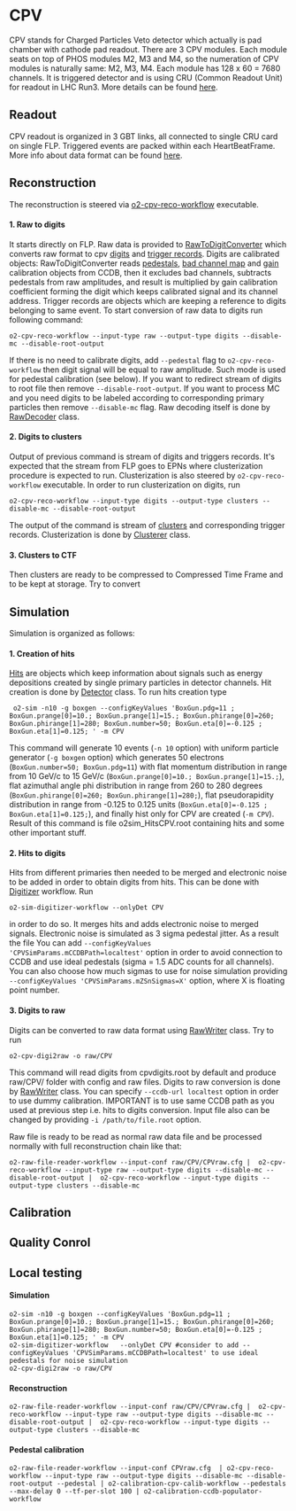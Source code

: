 <!-- doxy
\page refDetectorsCPV CPV
/doxy -->

# CPV 

CPV stands for Charged Particles Veto detector which actually is pad chamber with cathode pad readout.
There are 3 CPV modules. Each module seats on top of PHOS modules M2, M3 and M4, so the numeration of CPV modules is naturally same: M2, M3, M4.
Each module has 128 x 60 = 7680 channels.
It is triggered detector and is using CRU (Common Readout Unit) for readout in LHC Run3. 
More details can be found [here](https://twiki.cern.ch/twiki/bin/viewauth/ALICE/CPV).

## Readout
CPV readout is organized in 3 GBT links, all connected to single CRU card on single FLP. 
Triggered events are packed within each HeartBeatFrame. More info about data format can be found [here](https://twiki.cern.ch/twiki/pub/ALICE/CPV/cpv_data_format.pdf).

## Reconstruction
The reconstruction is steered via [o2-cpv-reco-workflow](https://github.com/AliceO2Group/AliceO2/blob/dev/Detectors/CPV/workflow/src/cpv-reco-workflow.cxx) executable.
#### 1. Raw to digits
It starts directly on FLP. Raw data is provided to [RawToDigitConverter](https://github.com/AliceO2Group/AliceO2/blob/dev/Detectors/CPV/workflow/src/RawToDigitConverterSpec.cxx) 
which converts raw format to cpv [digits](https://github.com/AliceO2Group/AliceO2/blob/dev/DataFormats/Detectors/CPV/include/DataFormatsCPV/Digit.h) and [trigger records](https://github.com/AliceO2Group/AliceO2/blob/dev/DataFormats/Detectors/CPV/include/DataFormatsCPV/TriggerRecord.h).
Digits are calibrated objects: RawToDigitConverter reads 
[pedestals](https://github.com/AliceO2Group/AliceO2/blob/dev/DataFormats/Detectors/CPV/include/DataFormatsCPV/Pedestals.h), 
[bad channel map](https://github.com/AliceO2Group/AliceO2/blob/dev/DataFormats/Detectors/CPV/include/DataFormatsCPV/BadChannelMap.h) 
and [gain](https://github.com/AliceO2Group/AliceO2/blob/dev/DataFormats/Detectors/CPV/include/DataFormatsCPV/CalibParams.h) 
calibration objects from CCDB, then it excludes bad channels, subtracts pedestals from raw amplitudes,
and result is multiplied by gain calibration coefficient forming the digit which keeps calibrated signal and its channel address.
Trigger records are objects which are keeping a reference to digits belonging to same event. To start conversion of raw data to digits run following command:
```shell
o2-cpv-reco-workflow --input-type raw --output-type digits --disable-mc --disable-root-output
```
If there is no need to calibrate digits, add `--pedestal` flag to `o2-cpv-reco-workflow` then digit signal will be equal to raw amplitude. Such mode is used for pedestal calibration (see below).
If you want to redirect stream of digits to root file then remove `--disable-root-output`.
If you want to process MC and you need digits to be labeled according to corresponding primary particles then remove `--disable-mc` flag.
Raw decoding itself is done by [RawDecoder](https://github.com/AliceO2Group/AliceO2/blob/dev/Detectors/CPV/reconstruction/include/CPVReconstruction/RawDecoder.h) class.

#### 2. Digits to clusters
Output of previous command is stream of digits and triggers records. It's expected that the stream from FLP goes to EPNs where clusterization procedure is expected to run.
Clusterization is also steered by `o2-cpv-reco-workflow` executable. In order to run clusterization on digits, run 
```shell
o2-cpv-reco-workflow --input-type digits --output-type clusters --disable-mc --disable-root-output
```
The output of the command is stream of [clusters](https://github.com/AliceO2Group/AliceO2/blob/dev/DataFormats/Detectors/CPV/include/DataFormatsCPV/Cluster.h) and corresponding trigger records. Clusterization is done by [Clusterer](https://github.com/AliceO2Group/AliceO2/blob/dev/Detectors/CPV/reconstruction/include/CPVReconstruction/Clusterer.h) class.

#### 3. Clusters to CTF
Then clusters are ready to be compressed to Compressed Time Frame and to be kept at storage. Try to convert  
<!-- add here info how to run CTF creator -->


## Simulation
Simulation is organized as follows: 
#### 1. Creation of hits
[Hits](https://github.com/AliceO2Group/AliceO2/blob/dev/DataFormats/Detectors/CPV/include/DataFormatsCPV/Hit.h) are objects which keep information about signals such as energy depositions created by single primary particles in detector channels. Hit creation is done by [Detector](https://github.com/AliceO2Group/AliceO2/blob/dev/Detectors/CPV/simulation/include/CPVSimulation/Detector.h) class. To run hits creation type 
```shell
 o2-sim -n10 -g boxgen --configKeyValues 'BoxGun.pdg=11 ; BoxGun.prange[0]=10.; BoxGun.prange[1]=15.; BoxGun.phirange[0]=260; BoxGun.phirange[1]=280; BoxGun.number=50; BoxGun.eta[0]=-0.125 ; BoxGun.eta[1]=0.125; ' -m CPV
```
This command will generate 10 events (`-n 10` option) with uniform particle generator (`-g boxgen` option) which generates 50 electrons (`BoxGun.number=50; BoxGun.pdg=11`) with flat momentum distribution in range from 10 GeV/c to 15 GeV/c (`BoxGun.prange[0]=10.; BoxGun.prange[1]=15.;`), flat azimuthal angle phi distribution in range from 260 to 280 degrees (`BoxGun.phirange[0]=260; BoxGun.phirange[1]=280;`), flat pseudorapidity distribution in range from -0.125 to 0.125 units (`BoxGun.eta[0]=-0.125 ; BoxGun.eta[1]=0.125;`), and finally hist only for CPV are created (`-m CPV`). Result of this command is file o2sim_HitsCPV.root containing hits and some other important stuff.

#### 2. Hits to digits
Hits from different primaries then needed to be merged and electronic noise to be added in order to obtain  digits from hits. This can be done with [Digitizer](https://github.com/AliceO2Group/AliceO2/blob/dev/Detectors/CPV/simulation/include/CPVSimulation/Digitizer.h) workflow. Run
```shell
o2-sim-digitizer-workflow --onlyDet CPV
```
in order to do so. It merges hits and adds electronic noise to merged signals. Electronic noise is simulated as 3 sigma pedestal jitter.  As a result the file 
You can add `--configKeyValues 'CPVSimParams.mCCDBPath=localtest'` option in order to avoid connection to CCDB and use ideal pedestals (sigma = 1.5 ADC counts for all channels). You can also choose how much sigmas to use for noise simulation providing `--configKeyValues 'CPVSimParams.mZSnSigmas=X'` option, where X is floating point number.

#### 3. Digits to raw
Digits can be converted to raw data format using [RawWriter](https://github.com/AliceO2Group/AliceO2/blob/dev/Detectors/CPV/simulation/include/CPVSimulation/RawWriter.h) class. Try to run 
```shell
o2-cpv-digi2raw -o raw/CPV
```
This command will read digits from cpvdigits.root by default and produce raw/CPV/ folder with config and raw files. Digits to raw conversion is done by [RawWriter](https://github.com/AliceO2Group/AliceO2/blob/dev/Detectors/CPV/simulation/include/CPVSimulation/RawWriter.h) class. You can specify `--ccdb-url localtest` option in order to use dummy calibration. IMPORTANT is to use same CCDB path as you used at previous step i.e. hits to digits conversion. Input file also can be changed by providing `-i /path/to/file.root` option.


Raw file is ready to be read as normal raw data file and be processed normally with full reconstruction chain like that:
```shell
o2-raw-file-reader-workflow --input-conf raw/CPV/CPVraw.cfg |  o2-cpv-reco-workflow --input-type raw --output-type digits --disable-mc --disable-root-output |  o2-cpv-reco-workflow --input-type digits --output-type clusters --disable-mc
```


## Calibration

## Quality Conrol

## Local testing
#### Simulation
```shell
o2-sim -n10 -g boxgen --configKeyValues 'BoxGun.pdg=11 ; BoxGun.prange[0]=10.; BoxGun.prange[1]=15.; BoxGun.phirange[0]=260; BoxGun.phirange[1]=280; BoxGun.number=50; BoxGun.eta[0]=-0.125 ; BoxGun.eta[1]=0.125; ' -m CPV
o2-sim-digitizer-workflow   --onlyDet CPV #consider to add --configKeyValues 'CPVSimParams.mCCDBPath=localtest' to use ideal pedestals for noise simulation
o2-cpv-digi2raw -o raw/CPV 
```
#### Reconstruction
```shell
o2-raw-file-reader-workflow --input-conf raw/CPV/CPVraw.cfg |  o2-cpv-reco-workflow --input-type raw --output-type digits --disable-mc --disable-root-output |  o2-cpv-reco-workflow --input-type digits --output-type clusters --disable-mc
```
#### Pedestal calibration
```shell
o2-raw-file-reader-workflow --input-conf CPVraw.cfg  | o2-cpv-reco-workflow --input-type raw --output-type digits --disable-mc --disable-root-output --pedestal | o2-calibration-cpv-calib-workflow --pedestals --max-delay 0 --tf-per-slot 100 | o2-calibration-ccdb-populator-workflow
```

